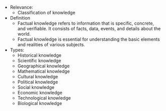 - Relevance:
	- Classification of knowledge
- Definition
	- Factual knowledge refers to information that is specific, concrete, and verifiable. It consists of facts, data, events, and details about the world. 
	- Factual knowledge is essential for understanding the basic elements and realities of various subjects.
- Types:
	- Historical knowledge
	- Scientific knowledge
	- Geographical knowledge
	- Mathematical knowledge
	- Cultural knowledge 
	- Political knowledge
	- Social knowledge
	- Economic knowledge
	- Technological knowledge
	- Biological knowledge